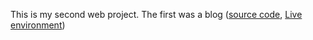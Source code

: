 This is my second web project. The first was a blog ([source code](https://github.com/chistev/Django-Blog), [Live environment](https://chistev.pythonanywhere.com/))
